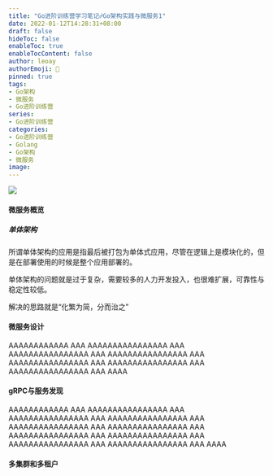 ```yaml
---
title: "Go进阶训练营学习笔记☍Go架构实践与微服务1"
date: 2022-01-12T14:28:31+08:00
draft: false
hideToc: false
enableToc: true
enableTocContent: false
author: leoay
authorEmoji: 🎅
pinned: true
tags:
- Go架构
- 微服务
- Go进阶训练营
series:
- Go进阶训练营
categories:
- Go进阶训练营
- Golang
- Go架构
- 微服务
image: 
---
```


![](https://pic4.zhimg.com/v2-683be6cff5288cd457d0241e4b760c6c)

#### 微服务概览

##### 单体架构

所谓单体架构的应用是指最后被打包为单体式应用，尽管在逻辑上是模块化的，但是在部署使用的时候是整个应用部署的。

单体架构的问题就是过于复杂，需要较多的人力开发投入，也很难扩展，可靠性与稳定性较低。

解决的思路就是“化繁为简，分而治之”







#### 微服务设计

AAAAAAAAAAAA
AAA
AAAAAAAAAAAAAAAA
AAA
AAAAAAAAAAAAAAAA
AAA
AAAAAAAAAAAAAAAA
AAA
AAAAAAAAAAAAAAAA
AAA
AAAAAAAAAAAAAAAA
AAA
AAAAAAAAAAAAAAAA
AAA
AAAA





#### gRPC与服务发现



AAAAAAAAAAAA
AAA
AAAAAAAAAAAAAAAA
AAA
AAAAAAAAAAAAAAAA
AAA
AAAAAAAAAAAAAAAA
AAA
AAAAAAAAAAAAAAAA
AAA
AAAAAAAAAAAAAAAA
AAA
AAAAAAAAAAAAAAAA
AAA
AAAAAAAAAAAAAAAA
AAA
AAAAAAAAAAAAAAAA
AAA
AAAAAAAAAAAAAAAA
AAA
AAAA


#### 多集群和多租户



